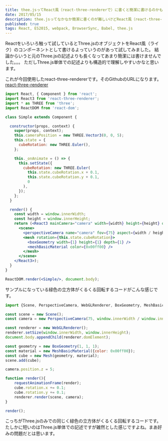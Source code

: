 ```yaml
---
title: thee.jsってReact風（react-three-rendererで）に書くと簡潔に書けるのかもしれない。
date: 2017/05/15
description: thee.jsってなかなか簡潔に書くのが難しいけどReact風（react-three-rendererで）に書くと簡潔に書けるのかもしれない。
published: true
tags: React, ES2015, webpack, BrowserSync, Babel, thee.js
---
```


Reactをいろいろ触って試しているとThree.jsのオブジェクトをReact風（ライク）のコンポーネントとして書けるよっていうのがあって試してみました。
結論からいうと元のThree.jsの記述よりも長くなってあまり簡潔には書けませんでした。。。
ただしThree.js単体での記述よりも構造的で理解しやすいかなと思います。

これが今回使用したreact-three-rendererです。そのGithubのURLになります。  
[react-three-renderer](https://github.com/toxicFork/react-three-renderer)

```jsx
import React, { Component } from 'react';
import React3 from 'react-three-renderer';
import * as THREE from 'three';
import ReactDOM from 'react-dom';

class Simple extends Component {

  constructor(props, context) {
    super(props, context);
    this.cameraPosition = new THREE.Vector3(0, 0, 5);
    this.state = {
      cubeRotation: new THREE.Euler(),
    };

    this._onAnimate = () => {
      this.setState({
        cubeRotation: new THREE.Euler(
          this.state.cubeRotation.x + 0.1,
          this.state.cubeRotation.y + 0.1,
          0
        ),
      });
    };
  }

  render() {
    const width = window.innerWidth;
    const height = window.innerHeight;
    return (<React3 mainCamera="camera" width={width} height={height} onAnimate={this._onAnimate}>
      <scene>
        <perspectiveCamera name="camera" fov={75} aspect={width / height} near={0.1} far={1000} position={this.cameraPosition} />
        <mesh rotation={this.state.cubeRotation}>
          <boxGeometry width={1} height={1} depth={1} />
          <meshBasicMaterial color={0x00ff00} />
        </mesh>
      </scene>
    </React3>);
  }
}

ReactDOM.render(<Simple/>, document.body);
```
サンプルになっている緑色の立方体がくるくる回転するコードがこんな感じです。

```javascript
import {Scene, PerspectiveCamera, WebGLRenderer, BoxGeometry, MeshBasicMaterial, Mesh} from 'three';

const scene = new Scene();
const camera = new PerspectiveCamera(75, window.innerWidth / window.innerHeight, 0.1, 1000);

const renderer = new WebGLRenderer();
renderer.setSize(window.innerWidth, window.innerHeight);
document.body.appendChild(renderer.domElement);

const geometry = new BoxGeometry(1, 1, 1);
const material = new MeshBasicMaterial({color: 0x00ff00});
const cube = new Mesh(geometry, material);
scene.add(cube);

camera.position.z = 5;

function render(){
	requestAnimationFrame(render);
	cube.rotation.x += 0.1;
	cube.rotation.y += 0.1;
	renderer.render(scene, camera);
}

render();
```
こっちがThree.jsのみでの同じく緑色の立方体がくるくる回転するコードです。
たしかに短いのはThree.js単体での記述ですが雑然とした感じですよね。まあ好みの問題だとは思います。
